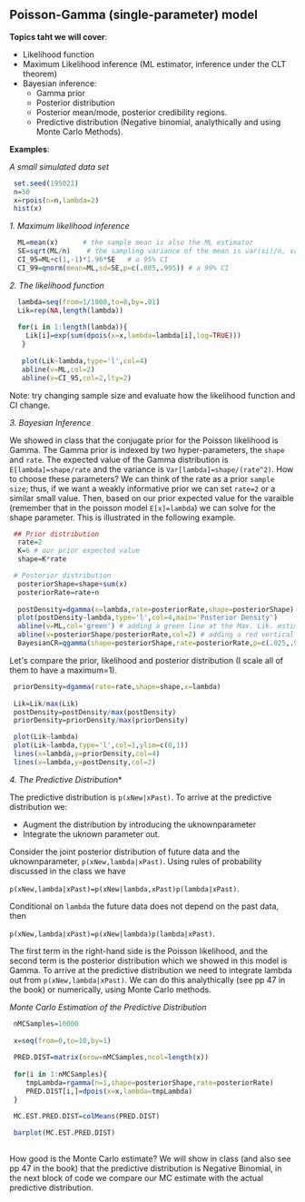 
## Poisson-Gamma (single-parameter) model

**Topics taht we will cover**:

  - Likelihood function
  - Maximum Likelihood inference (ML estimator, inference under the CLT theorem)
  - Bayesian inference: 
      - Gamma prior
      - Posterior distribution
      - Posterior mean/mode, posterior credibility regions.
      - Predictive distribution (Negative binomial, analythically and using Monte Carlo Methods).
      
 
 **Examples**:
 
 *A small simulated data set*
 
 ```r
  set.seed(195021)
  n=50
  x=rpois(n=n,lambda=2)
  hist(x) 
 ```
 *1. Maximum likelihood inference*

```r 
  ML=mean(x)      # the sample mean is also the ML estimator
  SE=sqrt(ML/n)    # the sampling variance of the mean is var(xi)/n, var(xi) for x~Poiss(lambda)  is lambda
  CI_95=ML+c(1,-1)*1.96*SE   # a 95% CI
  CI_99=qnorm(mean=ML,sd=SE,p=c(.005,.995)) # a 99% CI
```

*2. The likelihood function*

```r
  lambda=seq(from=1/1000,to=8,by=.01)
  Lik=rep(NA,length(lambda))
  
  for(i in 1:length(lambda)){
    Lik[i]=exp(sum(dpois(x=x,lambda=lambda[i],log=TRUE)))
   }
   
   plot(Lik~lambda,type='l',col=4)
   abline(v=ML,col=2)
   abline(v=CI_95,col=2,lty=2)
```

Note: try changing sample size and evaluate how the likelihood function and CI change.

*3. Bayesian Inference*

We showed in class that the conjugate prior for the Poisson likelihood is Gamma. The Gamma prior is indexed by two hyper-parameters, the `shape` and `rate`. The expected value of the Gamma distribution is `E[lambda]=shape/rate` and the variance is `Var[lambda]=shape/(rate^2)`. How to choose these parameters? We can think of the rate as a prior `sample size`; thus, if we want a weakly informative prior we can set `rate=2` or a similar small value. Then, based on our prior expected value for the varaible (remember that in the poisson model `E[x]=lambda`) we can solve for the shape parameter. This is illustrated in the following example.

```r
 ## Prior distribution
  rate=2
  K=6 # our prior expected value
  shape=K*rate

 # Posterior distribution
  posteriorShape=shape+sum(x)
  posteriorRate=rate+n
  
  postDensity=dgamma(x=lambda,rate=posteriorRate,shape=posteriorShape)
  plot(postDensity~lambda,type='l',col=4,main='Posterior Density')
  abline(v=ML,col='green') # adding a green line at the Max. Lik. estimator
  abline(v=posteriorShape/posteriorRate,col=2) # adding a red vertical line @ the posterior mean
  BayesianCR=qgamma(shape=posteriorShape,rate=posteriorRate,p=c(.025,.975))
```

Let's compare the prior, likelihood and posterior distribution (I scale all of them to have a maximum=1).

```r
 priorDensity=dgamma(rate=rate,shape=shape,x=lambda)
 
 Lik=Lik/max(Lik)
 postDensity=postDensity/max(postDensity)
 priorDensity=priorDensity/max(priorDensity)

 plot(Lik~lambda)
 plot(Lik~lambda,type='l',col=1,ylim=c(0,1)) 
 lines(x=lambda,y=priorDensity,col=4)
 lines(x=lambda,y=postDensity,col=2)

```

*4. The Predictive Distribution**


The predictive distribution is `p(xNew|xPast)`. To arrive at the predictive distribution we:

  - Augment the distribution by introducing the uknownparameter
  - Integrate the uknown parameter out.
  
Consider the joint posterior distribution of future data and the uknownparameter, `p(xNew,lambda|xPast)`. Using rules of probability discussed in the class we have
 
 
 `p(xNew,lambda|xPast)=p(xNew|lambda,xPast)p(lambda|xPast)`.
 

Conditional on `lambda` the future data does not depend on the past data, then


 `p(xNew,lambda|xPast)=p(xNew|lambda)p(lambda|xPast)`.
 
The first term in the right-hand side is the Poisson likelihood, and the second term is the posterior distribution which we showed in this model is Gamma. To arrive at the predictive distribution we need to integrate lambda out from `p(xNew,lambda|xPast)`. We can do this analythically (see pp 47 in the book) or numerically, using Monte Carlo methods.
 
*Monte Carlo Estimation of the Predictive Distribution*

```r
 nMCSamples=10000
 
 x=seq(from=0,to=10,by=1)
 
 PRED.DIST=matrix(nrow=nMCSamples,ncol=length(x))
 
 for(i in 1:nMCSamples){
    tmpLambda=rgamma(n=1,shape=posteriorShape,rate=posteriorRate)
    PRED.DIST[i,]=dpois(x=x,lambda=tmpLambda)
 }

 MC.EST.PRED.DIST=colMeans(PRED.DIST)
 
 barplot(MC.EST.PRED.DIST)
 
```

How good is the Monte Carlo estimate? We will show in class (and also see pp 47 in the book) that the predictive distribution is Negative Binomial, in the next block of code we compare our MC estimate with the actual predictive distribution.

```r


```

